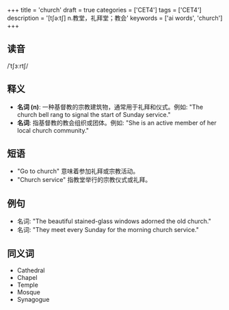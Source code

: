 +++
title = 'church'
draft = true
categories = ['CET4']
tags = ['CET4']
description = '[t∫əːt∫] n.教堂，礼拜堂；教会'
keywords = ['ai words', 'church']
+++

## 读音
/ˈtʃɜːrtʃ/

## 释义
- **名词 (n)**: 一种基督教的宗教建筑物，通常用于礼拜和仪式。例如: "The church bell rang to signal the start of Sunday service."
- **名词**: 指基督教的教会组织或团体。例如: "She is an active member of her local church community."

## 短语
- "Go to church" 意味着参加礼拜或宗教活动。
- "Church service" 指教堂举行的宗教仪式或礼拜。

## 例句
- 名词: "The beautiful stained-glass windows adorned the old church."
- 名词: "They meet every Sunday for the morning church service."

## 同义词
- Cathedral
- Chapel
- Temple
- Mosque
- Synagogue

